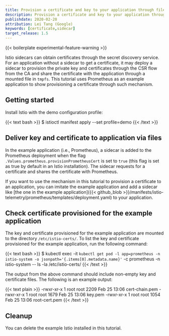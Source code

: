 ```yaml
---
title: Provision a certificate and key to your application through files [Experimental]
description: Provision a certificate and key to your application through files.
publishdate: 2020-02-20
attribution: Lei Tang (Google)
keywords: [certificate,sidecar]
target_release: 1.5
---
```


{{< boilerplate experimental-feature-warning >}}

Istio sidecars can obtain certificates through
the secret discovery service.
For an application without a sidecar to get a certificate,
it may deploy a sidecar to provision the private key and certificates through
the CSR flow from the CA and share the certificate with the application
through a mounted file in `tmpfs`.
This tutorial uses Prometheus as an example application to show provisioning
a certificate through such mechanism.

## Getting started

Install Istio with the demo configuration profile:

{{< text bash >}}
$ istioctl manifest apply --set profile=demo
{{< /text >}}

## Deliver key and certificate to application via files

In the example application (i.e., Prometheus), a sidecar is added to the
Prometheus deployment when the flag `.Values.prometheus.provisionPrometheusCert`
is set to `true` (this flag is set as true by default in an Istio installation).
The sidecar requests for a certificate and shares the
certificate with Prometheus.

If you want to use the mechanism in this tutorial to provision a certificate
to an application, you can imitate the example application and add a sidecar
like [the one in the example application]({{< github_blob >}}/manifests/istio-telemetry/prometheus/templates/deployment.yaml)
to your application.

## Check certificate provisioned for the example application

The key and certificate provisioned for the example application
are mounted to the directory `/etc/istio-certs/`.
To list the key and certificate provisioned for the example application,
run the following command:

{{< text bash >}}
$ kubectl exec -it `kubectl get pod -l app=prometheus -n istio-system -o jsonpath='{.items[0].metadata.name}'` -c prometheus -n istio-system -- ls -la /etc/istio-certs/
{{< /text >}}

The output from the above command should include non-empty key and certificate files. The following
is an example output:

{{< text plain >}}
-rwxr-xr-x    1 root     root          2209 Feb 25 13:06 cert-chain.pem
-rwxr-xr-x    1 root     root          1679 Feb 25 13:06 key.pem
-rwxr-xr-x    1 root     root          1054 Feb 25 13:06 root-cert.pem
{{< /text >}}

## Cleanup

You can delete the example Istio installed in this tutorial.
